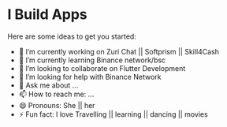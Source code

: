 # I Build Apps

Here are some ideas to get you started:

- 🔭 I’m currently working on Zuri Chat || Softprism || Skill4Cash
- 🌱 I’m currently learning Binance network/bsc
- 👯 I’m looking to collaborate on Flutter Development
- 🤔 I’m looking for help with Binance Network
- 💬 Ask me about ...
- 📫 How to reach me: ...
- 😄 Pronouns: She || her 
- ⚡ Fun fact: I love Travelling || learning || dancing || movies
